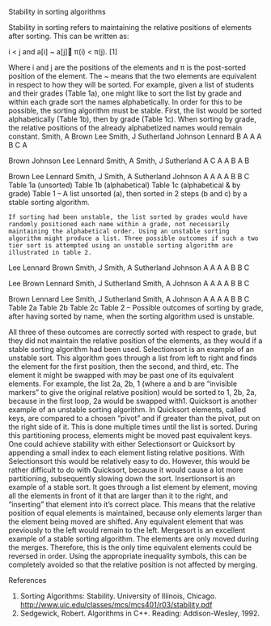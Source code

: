 Stability in sorting algorithms

Stability in sorting refers to maintaining the relative positions of elements after sorting. This can be written as:  

i < j and a[i] ~ a[j] π(i) < π(j). [1]

Where i and j are the positions of the elements and π is the post-sorted position of the element. The ~ means that the two elements are equivalent in respect to how they will be sorted. 
For example, given a list of students and their grades (Table 1a), one might like to sort the list by grade and within each grade sort the names alphabetically. In order for this to be possible, the sorting algorithm must be stable. First, the list would be sorted alphabetically (Table 1b), then by grade (Table 1c). When sorting by grade, the relative positions of the already alphabetized names would remain constant. 
Smith, A
Brown
Lee
Smith, J
Sutherland
Johnson
Lennard
B
A
A
A
B
C
A



Brown
Johnson
Lee
Lennard 
Smith, A
Smith, J
Sutherland
A
C
A
A
B
A
B

Brown
Lee
Lennard
Smith, J
Smith, A
Sutherland
Johnson
A
A
A
A
B
B
C
Table 1a (unsorted)           Table 1b (alphabetical)	        Table 1c (alphabetical & by grade)
Table 1 – A list unsorted (a), then sorted in 2 steps (b and c) by a stable sorting algorithm.

	If sorting had been unstable, the list sorted by grades would have randomly positioned each name within a grade, not necessarily maintaining the alphabetical order. Using an unstable sorting algorithm might produce a list. Three possible outcomes if such a two tier sort is attempted using an unstable sorting algorithm are illustrated in table 2.
Lee
Lennard
Brown
Smith, J
Smith, A
Sutherland
Johnson
A
A
A
A
B
B
C



Lee
Brown
Lennard
Smith, J
Sutherland
Smith, A
Johnson
A
A
A
A
B
B
C

Brown
Lennard
Lee
Smith, J
Sutherland
Smith, A
Johnson
A
A
A
A
B
B
C
Table 2a 		         Table 2b 			         Table 2c 
Table 2 – Possible outcomes of sorting by grade, after having sorted by name, when the sorting algorithm used is unstable.

All three of these outcomes are correctly sorted with respect to grade, but they did not maintain the relative position of the elements, as they would if a stable sorting algorithm had been used. 
Selectionsort is an example of an unstable sort. This algorithm goes through a list from left to right and finds the element for the first position, then the second, and third, etc. The element it might be swapped with may be past one of its equivalent elements. For example, the list 2a, 2b, 1 (where a and b are “invisible markers” to give the original relative position) would be sorted to 1, 2b, 2a, because in the first loop, 2a would be swapped with1. 
Quicksort is another example of an unstable sorting algorithm. In Quicksort elements, called keys, are compared to a chosen “pivot” and if greater than the pivot, put on the right side of it. This is done multiple times until the list is sorted. During this partitioning process, elements might be moved past equivalent keys. 
One could achieve stability with either Selectionsort or Quicksort by appending a small index to each element listing relative positions. With Selectionsort this would be relatively easy to do. However, this would be rather difficult to do with Quicksort, because it would cause a lot more partitioning, subsequently slowing down the sort. 
Insertionsort is an example of a stable sort. It goes through a list element by element, moving all the elements in front of it that are larger than it to the right, and “inserting” that element into it’s correct place. This means that the relative position of equal elements is maintained, because only elements larger than the element being moved are shifted. Any equivalent element that was previously to the left would remain to the left. 
	Mergesort is an excellent example of a stable sorting algorithm. The elements are only moved during the merges. Therefore, this is the only time equivalent elements could be reversed in order. Using the appropriate inequality symbols, this can be completely avoided so that the relative position is not affected by merging.  

References
1. Sorting Algorithms: Stability. University of Illinois, Chicago. <http://www.uic.edu/classes/mcs/mcs401/r03/stability.pdf>
2. Sedgewick, Robert. Algorithms in C++.  Reading: Addison-Wesley, 1992. 
